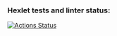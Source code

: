 ### Hexlet tests and linter status:
[![Actions Status](https://github.com/kskbt/data-analytics-project-92/actions/workflows/hexlet-check.yml/badge.svg)](https://github.com/kskbt/data-analytics-project-92/actions)
